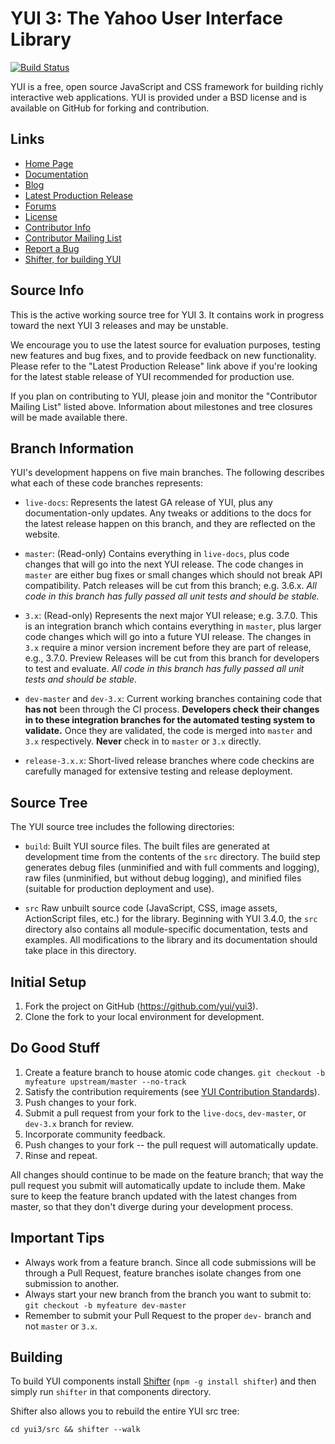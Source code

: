 YUI 3: The Yahoo User Interface Library
=======================================

[![Build Status](https://travis-ci.org/jafl/yui3.svg?branch=master)](https://travis-ci.org/jafl/yui3)

YUI is a free, open source JavaScript and CSS framework for building richly
interactive web applications. YUI is provided under a BSD license and is
available on GitHub for forking and contribution.

Links
-----

  * [Home Page](http://yuilibrary.com/)
  * [Documentation](http://yuilibrary.com/yui/docs/)
  * [Blog](http://yuiblog.com)
  * [Latest Production Release](http://yuilibrary.com/download/yui3/)
  * [Forums](https://groups.google.com/forum/#!forum/yui-support)
  * [License](http://yuilibrary.com/license/)
  * [Contributor Info](https://github.com/yui/yui3/blob/master/CONTRIBUTING.md)
  * [Contributor Mailing List](https://groups.google.com/forum/?fromgroups#!forum/yui-contrib)
  * [Report a Bug](http://yuilibrary.com/yui/docs/tutorials/report-bugs/)
  * [Shifter, for building YUI](http://yui.github.com/shifter/)


Source Info
-----------

This is the active working source tree for YUI 3. It contains work in progress
toward the next YUI 3 releases and may be unstable.

We encourage you to use the latest source for evaluation purposes, testing new
features and bug fixes, and to provide feedback on new functionality. Please
refer to the "Latest Production Release" link above if you're looking for the
latest stable release of YUI recommended for production use.

If you plan on contributing to YUI, please join and monitor the "Contributor
Mailing List" listed above. Information about milestones and tree closures
will be made available there.


## Branch Information

YUI's development happens on five main branches. The following describes what
each of these code branches represents:

  * `live-docs`: Represents the latest GA release of YUI, plus any
    documentation-only updates. Any tweaks or additions to the docs for the
    latest release happen on this branch, and they are reflected on the website.

  * `master`: (Read-only) Contains everything in `live-docs`, plus code changes that will go
    into the next YUI release. The code changes in `master` are either bug fixes
    or small changes which should not break API compatibility. Patch releases
    will be cut from this branch; e.g. 3.6.x. *All code in this branch has fully
    passed all unit tests and should be stable.*

  * `3.x`: (Read-only) Represents the next major YUI release; e.g. 3.7.0. This is an
    integration branch which contains everything in `master`, plus larger code
    changes which will go into a future YUI release. The changes in `3.x`
    require a minor version increment before they are part of release, e.g.,
    3.7.0. Preview Releases will be cut from this branch for developers to test
    and evaluate. *All code in this branch has fully passed all unit tests and should be stable.*

  * `dev-master` and `dev-3.x`: Current working branches containing code that
    **has not** been through the CI process. **Developers check their changes in to
    these integration branches for the automated testing system to validate.** Once they
    are validated, the code is merged into `master` and `3.x` respectively. **Never** check in to
    `master` or `3.x` directly.

  * `release-3.x.x`: Short-lived release branches where code checkins are carefully
    managed for extensive testing and release deployment.

## Source Tree

The YUI source tree includes the following directories:

  * `build`: Built YUI source files. The built files are generated at
    development time from the contents of the `src` directory. The build step
    generates debug files (unminified and with full comments and logging),
    raw files (unminified, but without debug logging), and minified files
    (suitable for production deployment and use).

  * `src` Raw unbuilt source code (JavaScript, CSS, image assets, ActionScript
     files, etc.) for the library. Beginning with YUI 3.4.0, the `src` directory
     also contains all module-specific documentation, tests and examples. All
     modifications to the library and its documentation should take place in
     this directory.

## Initial Setup

   1. Fork the project on GitHub (https://github.com/yui/yui3).
   1. Clone the fork to your local environment for development.

## Do Good Stuff

   1. Create a feature branch to house atomic code changes.
   `git checkout -b myfeature upstream/master --no-track`
   1. Satisfy the contribution requirements
   (see [YUI Contribution Standards](https://github.com/yui/yui3/wiki/Contribution-Standards)).
   1. Push changes to your fork.
   1. Submit a pull request from your fork to the `live-docs`,
   `dev-master`, or `dev-3.x` branch  for review.
   1. Incorporate community feedback.
   1. Push changes to your fork -- the pull request will automatically update.
   1. Rinse and repeat.

All changes should continue to be made on the feature branch; that way the pull
request you submit will automatically update to include them. Make sure to keep
the feature branch updated with the latest changes from master, so that they
don't diverge during your development process.

## Important Tips

  * Always work from a feature branch. Since all code submissions will be
  through a Pull Request, feature branches isolate changes from one submission to another.
  * Always start your new branch from the branch you want to submit to:
  `git checkout -b myfeature dev-master`
  * Remember to submit your Pull Request to the proper `dev-` branch and not
  `master` or `3.x`.

## Building

To build YUI components install [Shifter](http://yui.github.com/shifter/) (`npm -g install shifter`)
and then simply run `shifter` in that components directory.

Shifter also allows you to rebuild the entire YUI src tree:

    cd yui3/src && shifter --walk


